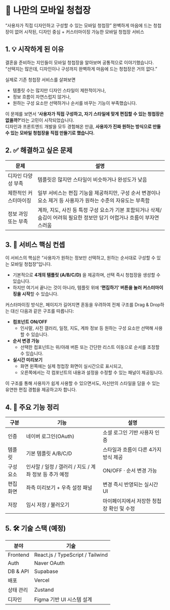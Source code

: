 # 📱 나만의 모바일 청첩장

“사용자가 직접 디자인하고 구성할 수 있는 모바일 청첩장”
완벽하게 마음에 드는 청첩장이 없어 시작된, 디자인 중심 + 커스터마이징 가능한 모바일 청첩장 서비스

## 1. 💡 시작하게 된 이유

결혼을 준비하는 지인들이 모바일 청첩장을 알아보며 공통적으로 이야기했습니다.  
“선택지는 많은데, 디자인이나 구성까지 완벽하게 마음에 드는 청첩장은 거의 없다.”

실제로 기존 청첩장 서비스를 살펴보면  
- 템플릿 수는 많지만 디자인 스타일이 제한적이거나,  
- 정보 흐름이 자연스럽지 않거나,  
- 원하는 구성 요소만 선택하거나 순서를 바꾸는 기능이 부족했습니다.

이 문제를 보면서 <b>‘사용자가 직접 구성하고, 자기 스타일에 맞게 편집할 수 있는 청첩장은 없을까?’</b>라는 고민이 시작되었습니다.  
디자인과 프론트엔드 개발을 모두 경험해온 만큼, <b>사용자가 진짜 원하는 방식으로 만들 수 있는 모바일 청첩장을 직접 만들기로 했습니다.</b>

## 2. ✅ 해결하고 싶은 문제
| 문제           | 설명                                        |
| ------------ | ----------------------------------------- |
| 디자인 다양성 부족   | 템플릿은 많지만 스타일이 비슷하거나 완성도가 낮음               |
| 제한적인 커스터마이징 | 일부 서비스는 편집 기능을 제공하지만, 구성 순서 변경이나 요소 제거 등 사용자가 원하는 수준의 자유도는 부족함        |
| 정보 과잉 또는 부족  | 계좌, 지도, 사진 등 특정 구성 요소가 기본 포함되거나 삭제/숨김이 어려워 필요한 정보만 담기 어렵거나 흐름이 부자연스러움          |

## 3. 🧩 서비스 핵심 컨셉

이 서비스의 핵심은 “사용자가 원하는 정보만 선택하고, 원하는 순서대로 구성할 수 있는 모바일 청첩장”입니다.

- 기본적으로 <b>4개의 템플릿 (A/B/C/D)</b> 을 제공하며, 선택 즉시 청첩장을 생성할 수 있습니다.  
- 하지만 여기서 끝나는 것이 아니라, 템플릿 위에 <b>‘편집하기’ 버튼을 눌러 커스터마이징을 시작</b>할 수 있습니다.

커스터마이징 방식은, 페이지가 길어지면 혼동을 우려하여 전체 구조를 Drag & Drop하는 대신 다음과 같은 구조를 따릅니다:

- <b>컴포넌트 ON/OFF</b>  
  - 인사말, 사진 갤러리, 일정, 지도, 계좌 정보 등 원하는 구성 요소만 선택해 사용할 수 있습니다.
- <b>순서 변경 가능</b>  
  - 선택한 컴포넌트는 위/아래 버튼 또는 간단한 리스트 이동으로 순서를 조정할 수 있습니다.
- <b>실시간 미리보기</b>  
  - 화면 왼쪽에는 실제 청첩장 화면이 실시간으로 표시되고,  
  - 오른쪽에서는 각 컴포넌트의 내용과 설정을 수정할 수 있는 패널이 제공됩니다.

이 구조를 통해 사용자가 쉽게 사용할 수 있으면서도, 자신만의 스타일을 담을 수 있는 유연한 편집 경험을 제공하고자 합니다.


## 4. 📌 주요 기능 정리
| 구분    | 기능                          | 설명                      |
| ----- | --------------------------- | ----------------------- |
| 인증    | 네이버 로그인(OAuth)              | 소셜 로그인 기반 사용자 인증        |
| 템플릿   | 기본 템플릿 A/B/C/D              | 스타일과 흐름이 다른 4가지 방식 제공   |
| 구성 요소 | 인사말 / 일정 / 갤러리 / 지도 / 계좌 정보 등 추가 예정 | ON/OFF · 순서 변경 가능       |
| 편집 화면 | 좌측 미리보기 + 우측 설정 패널          | 변경 즉시 반영되는 실시간 UI       |
| 저장    | 임시 저장 / 불러오기                | 마이페이지에서 저장한 청첩장 확인 및 수정 |


## 5. 🛠 기술 스택 (예정)
| 분야       | 기술                                                   |
| -------- | ---------------------------------------------------- |
| Frontend | React.js / TypeScript / Tailwind |
| Auth     | Naver OAuth                                |
| DB & API | Supabase                            |
| 배포       | Vercel                                               |
| 상태 관리    | Zustand                                     |
| 디자인      | Figma 기반 UI 시스템 설계                                   |
